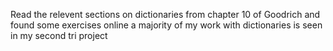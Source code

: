 Read the relevent sections on dictionaries from chapter 10 of Goodrich and found some exercises online
a majority of my work with dictionaries is seen in my second tri project
